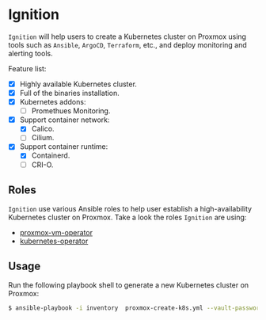 # Ignition

`Ignition` will help users to create a Kubernetes cluster on Proxmox using tools such as `Ansible`, `ArgoCD`, `Terraform`, etc., and deploy monitoring and alerting tools.

Feature list:
- [x] Highly available Kubernetes cluster.
- [x] Full of the binaries installation.
- [x] Kubernetes addons:
  - [ ] Promethues Monitoring.
- [x] Support container network:
  - [x] Calico.
  - [ ] Cilium.
- [x] Support container runtime:
  - [x] Containerd.
  - [ ] CRI-O.

## Roles

`Ignition` use various Ansible roles to help user establish a high-availability Kubernetes cluster on Proxmox. Take a look the roles `Ignition` are using:

- [proxmox-vm-operator](./roles/proxmox-vm-operator)
- [kubernetes-operator](./roles/kubernetes-operator)

## Usage

Run the following playbook shell to generate a new Kubernetes cluster on Proxmox:

```sh
$ ansible-playbook -i inventory  proxmox-create-k8s.yml --vault-password-file inventory/group_vars/.vault_password.txt
```